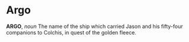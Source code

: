 # Argo

**ARGO**, _noun_ The name of the ship which carried Jason and his fifty-four companions to Colchis, in quest of the golden fleece.